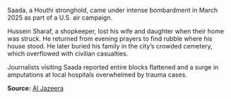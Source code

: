 
Saada, a Houthi stronghold, came under intense bombardment in March 2025 as part of a U.S. air campaign.

Hussein Sharaf, a shopkeeper, lost his wife and daughter when their home was struck. He returned from evening prayers to find rubble where his house stood. He later buried his family in the city’s crowded cemetery, which overflowed with civilian casualties.

Journalists visiting Saada reported entire blocks flattened and a surge in amputations at local hospitals overwhelmed by trauma cases.

**Source:** [Al Jazeera](https://www.aljazeera.com/news/2025/03/20/us-strikes-yemen-civilian-casualties)
